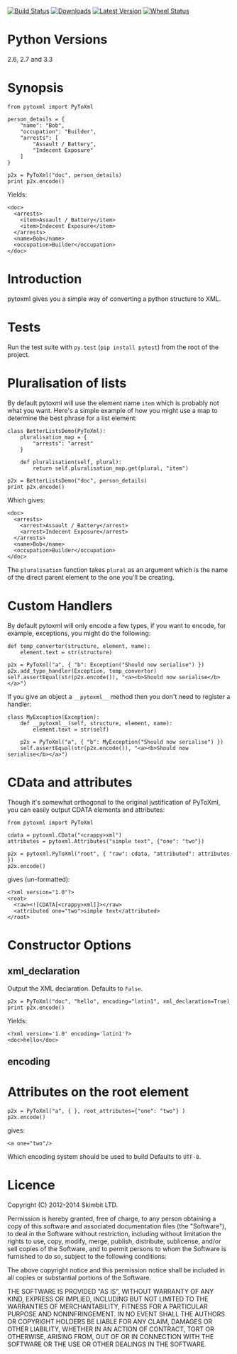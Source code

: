 [![Build Status](https://secure.travis-ci.org/skimhub/pyToXml.png?branch=master)](http://travis-ci.org/skimhub/pyToXml)
[![Downloads](https://pypip.in/d/pyToXml/badge.png)](https://pypi.python.org/pypi/pyToXml/)
[![Latest Version](https://pypip.in/v/pyToXml/badge.png)](https://pypi.python.org/pypi/pyToXml/)
[![Wheel Status](https://pypip.in/wheel/pyToXml/badge.png)](https://pypi.python.org/pypi/pyToXml/)

# Python Versions

2.6, 2.7 and 3.3

# Synopsis

    from pytoxml import PyToXml

    person_details = {
        "name": "Bob",
        "occupation": "Builder",
        "arrests": [
            "Assault / Battery",
            "Indecent Exposure"
        ]
    }

    p2x = PyToXml("doc", person_details)
    print p2x.encode()

Yields:

    <doc>
      <arrests>
        <item>Assault / Battery</item>
        <item>Indecent Exposure</item>
      </arrests>
      <name>Bob</name>
      <occupation>Builder</occupation>
    </doc>

# Introduction

pytoxml gives you a simple way of converting a python structure to
XML.

# Tests

Run the test suite with `py.test` (`pip install pytest`) from the root
of the project.

# Pluralisation of lists

By default pytoxml will use the element name `item` which is probably
not what you want. Here's a simple example of how you might use a map
to determine the best phrase for a list element:

    class BetterListsDemo(PyToXml):
        pluralisation_map = {
            "arrests": "arrest"
        }

        def pluralisation(self, plural):
            return self.pluralisation_map.get(plural, "item")

    p2x = BetterListsDemo("doc", person_details)
    print p2x.encode()

Which gives:

    <doc>
      <arrests>
        <arrest>Assault / Battery</arrest>
        <arrest>Indecent Exposure</arrest>
      </arrests>
      <name>Bob</name>
      <occupation>Builder</occupation>
    </doc>

The `pluralisation` function takes `plural` as an argument which is
the name of the direct parent element to the one you'll be creating.

# Custom Handlers

By default pytoxml will only encode a few types, if you want to
encode, for example, exceptions, you might do the following:

    def temp_convertor(structure, element, name):
        element.text = str(structure)

    p2x = PyToXml("a", { "b": Exception("Should now serialise") })
    p2x.add_type_handler(Exception, temp_convertor)
    self.assertEqual(str(p2x.encode()), "<a><b>Should now serialise</b></a>")

If you give an object a `__pytoxml__` method then you don't need to
register a handler:

    class MyException(Exception):
        def __pytoxml__(self, structure, element, name):
            element.text = str(self)

        p2x = PyToXml("a", { "b": MyException("Should now serialise") })
        self.assertEqual(str(p2x.encode()), "<a><b>Should now serialise</b></a>")

# CData and attributes

Though it's somewhat orthogonal to the original justification of
PyToXml, you can easily output CDATA elements and attributes:

    from pytoxml import PyToXml

    cdata = pytoxml.CData("<crappy>xml")
    attributes = pytoxml.Attributes("simple text", {"one": "two"})

    p2x = pytoxml.PyToXml("root", { "raw": cdata, "attributed": attributes })
    p2x.encode()

gives (un-formatted):

    <?xml version="1.0"?>
    <root>
      <raw><![CDATA[<crappy>xml]]></raw>
      <attributed one="two">simple text</attributed>
    </root>

# Constructor Options

## xml_declaration

Output the XML declaration. Defaults to `False`.

    p2x = PyToXml("doc", "hello", encoding="latin1", xml_declaration=True)
    print p2x.encode()

Yields:

    <?xml version='1.0' encoding='latin1'?>
    <doc>hello</doc>

## encoding

# Attributes on the root element

    p2x = PyToXml("a", { }, root_attributes={"one": "two"} )
    p2x.encode()

gives:

    <a one="two"/>

Which encoding system should be used to build Defaults to `UTF-8`.

# Licence

Copyright (C) 2012-2014 Skimbit LTD.

Permission is hereby granted, free of charge, to any person obtaining
a copy of this software and associated documentation files (the
"Software"), to deal in the Software without restriction, including
without limitation the rights to use, copy, modify, merge, publish,
distribute, sublicense, and/or sell copies of the Software, and to
permit persons to whom the Software is furnished to do so, subject to
the following conditions:

The above copyright notice and this permission notice shall be
included in all copies or substantial portions of the Software.

THE SOFTWARE IS PROVIDED "AS IS", WITHOUT WARRANTY OF ANY KIND,
EXPRESS OR IMPLIED, INCLUDING BUT NOT LIMITED TO THE WARRANTIES OF
MERCHANTABILITY, FITNESS FOR A PARTICULAR PURPOSE AND
NONINFRINGEMENT. IN NO EVENT SHALL THE AUTHORS OR COPYRIGHT HOLDERS BE
LIABLE FOR ANY CLAIM, DAMAGES OR OTHER LIABILITY, WHETHER IN AN ACTION
OF CONTRACT, TORT OR OTHERWISE, ARISING FROM, OUT OF OR IN CONNECTION
WITH THE SOFTWARE OR THE USE OR OTHER DEALINGS IN THE SOFTWARE.
